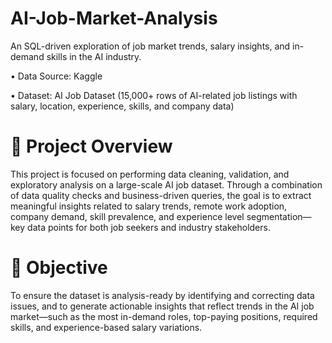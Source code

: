 # AI-Job-Market-Analysis
An SQL-driven exploration of job market trends, salary insights, and in-demand skills in the AI industry.

• Data Source: Kaggle

• Dataset: AI Job Dataset (15,000+ rows of AI-related job listings with salary, location, experience, skills, and company data)


# 📌 Project Overview
This project is focused on performing data cleaning, validation, and exploratory analysis on a large-scale AI job dataset. Through a combination of data quality checks and business-driven queries, the goal is to extract meaningful insights related to salary trends, remote work adoption, company demand, skill prevalence, and experience level segmentation—key data points for both job seekers and industry stakeholders.


# 🎯 Objective
To ensure the dataset is analysis-ready by identifying and correcting data issues, and to generate actionable insights that reflect trends in the AI job market—such as the most in-demand roles, top-paying positions, required skills, and experience-based salary variations.
